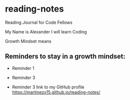 # reading-notes
Reading Journal for Code Fellows

My Name is Alexander I will learn Coding

Growth Mindset means

## Reminders to stay in a growth mindset:

- Reminder 1 

- Reminder 3

- Reminder 3
link to my GitHub profile  https://martinezx15.github.io/reading-notes/
